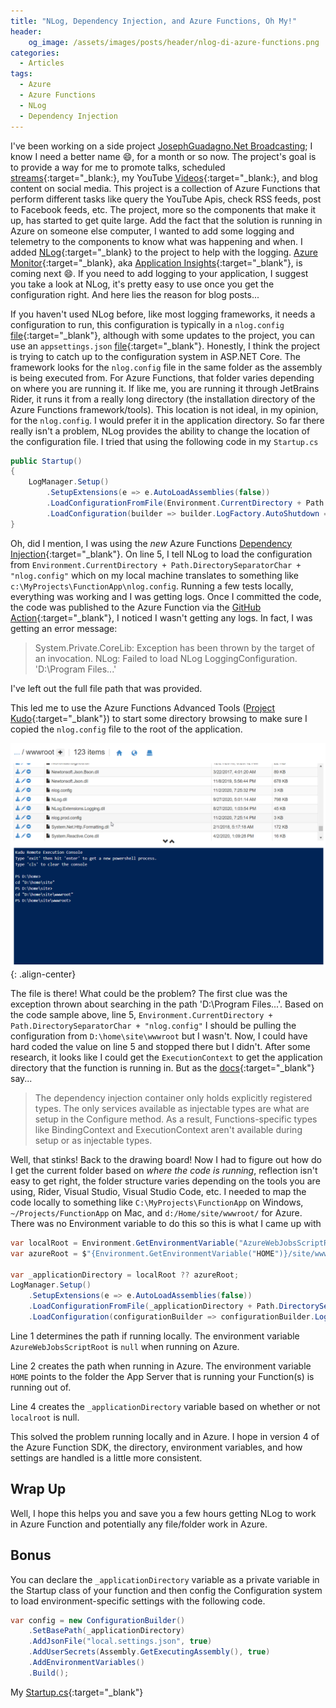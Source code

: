 ```yaml
---
title: "NLog, Dependency Injection, and Azure Functions, Oh My!"
header:
    og_image: /assets/images/posts/header/nlog-di-azure-functions.png
categories:
  - Articles
tags:
  - Azure
  - Azure Functions
  - NLog
  - Dependency Injection
---
```

I've been working on a side project [JosephGuadagno.Net Broadcasting](https://github.com/jguadagno/jjgnet-broadcast); I know I need a better name :smile:, for a month or so now. The project's goal is to provide a way for me to promote talks, scheduled [streams](https://jjg.me/stream){:target="_blank:}, my YouTube [Videos](https://jjg.me/youtube){:target="_blank:}, and blog content on social media.  This project is a collection of Azure Functions that perform different tasks like query the YouTube Apis, check RSS feeds, post to Facebook feeds, etc.  The project, more so the components that make it up, has started to get quite large. Add the fact that the solution is running in Azure on someone else computer, I wanted to add some logging and telemetry to the components to know what was happening and when. I added [NLog](https://nlog-project.org/){:target="_blank} to the project to help with the logging. [Azure Monitor](https://azure.microsoft.com/en-us/services/monitor/?WT.mc_id=AZ-MVP-4024623#product-overview){:target="_blank}, aka [Application Insights](https://docs.microsoft.com/en-us/azure/azure-monitor/app/app-insights-overview?WT.mc_id=AZ-MVP-4024623){:target="_blank"}, is coming next :smile:. If you need to add logging to your application, I suggest you take a look at NLog, it's pretty easy to use once you get the configuration right.  And here lies the reason for blog posts...

If you haven't used NLog before, like most logging frameworks, it needs a configuration to run, this configuration is typically in a `nlog.config` [file](https://github.com/NLog/NLog/wiki/Tutorial#configure-nlog-targets-for-output){:target="_blank"}, although with some updates to the project, you can use an `appsettings.json` [file](https://github.com/NLog/NLog.Extensions.Logging/wiki/NLog-configuration-with-appsettings.json){:target="_blank"}.  Honestly, I think the project is trying to catch up to the configuration system in ASP.NET Core. The framework looks for the `nlog.config` file in the same folder as the assembly is being executed from.  For Azure Functions, that folder varies depending on where you are running it.  If like me, you are running it through JetBrains Rider, it runs it from a really long directory (the installation directory of the Azure Functions framework/tools). This location is not ideal, in my opinion, for the `nlog.config`.  I would prefer it in the application directory.  So far there really isn't a problem, NLog provides the ability to change the location of the configuration file.  I tried that using the following code in my `Startup.cs`

```cs
public Startup()
{
    LogManager.Setup()
        .SetupExtensions(e => e.AutoLoadAssemblies(false))
        .LoadConfigurationFromFile(Environment.CurrentDirectory + Path.DirectorySeparatorChar + "nlog.config", optional: false)
        .LoadConfiguration(builder => builder.LogFactory.AutoShutdown = false);
}
```

Oh, did I mention, I was using the *new* Azure Functions [Dependency Injection](https://docs.microsoft.com/en-us/azure/azure-functions/functions-dotnet-dependency-injection?WT.mc_id=DOP-MVP-4024623){:target="_blank"}. On line 5, I tell NLog to load the configuration from `Environment.CurrentDirectory + Path.DirectorySeparatorChar + "nlog.config"` which on my local machine translates to something like `c:\MyProjects\FunctionApp\nlog.config`.  Running a few tests locally, everything was working and I was getting logs. Once I committed the code, the code was published to the Azure Function via the [GitHub Action](https://github.com/jguadagno/jjgnet-broadcast/blob/main/.github/workflows/publish-to-azure-function.yml){:target="_blank"}, I noticed I wasn't getting any logs.  In fact, I was getting an error message:

> System.Private.CoreLib: Exception has been thrown by the target of an invocation. NLog: Failed to load NLog LoggingConfiguration. 'D:\Program Files\...'

I've left out the full file path that was provided.

This led me to use the Azure Functions Advanced Tools ([Project Kudo](https://github.com/projectkudu/kudu){:target="_blank"}) to start some directory browsing to make sure I copied the `nlog.config` file to the root of the application.

![Folder List](/assets/images/posts/nlog-di-az-functions-folder-lists.png){: .align-center}

The file is there! What could be the problem? The first clue was the exception thrown about searching in the path 'D:\Program Files...\'. Based on the code sample above, line 5, `Environment.CurrentDirectory + Path.DirectorySeparatorChar + "nlog.config"` I should be pulling the configuration from `D:\home\site\wwwroot` but I wasn't.  Now, I could have hard coded the value on line 5 and stopped there but I didn't.  After some research, it looks like I could get the `ExecutionContext` to get the application directory that the function is running in. But as the [docs](https://docs.microsoft.com/en-us/azure/azure-functions/functions-dotnet-dependency-injection?WT.mc_id=AZ-MVP-4024623#caveats){:target="_blank"} say...

> The dependency injection container only holds explicitly registered types. The only services available as injectable types are what are setup in the Configure method. As a result, Functions-specific types like BindingContext and ExecutionContext aren't available during setup or as injectable types.

Well, that stinks! Back to the drawing board! Now I had to figure out how do I get the current folder based on *where the code is running*, reflection isn't easy to get right, the folder structure varies depending on the tools you are using, Rider, Visual Studio, Visual Studio Code, etc. I needed to map the code locally to something like `C:\MyProjects\FunctionApp` on Windows, `~/Projects/FunctionApp` on Mac, and `d:/Home/site/wwwroot/` for Azure.  There was no Environment variable to do this so this is what I came up with

```cs
var localRoot = Environment.GetEnvironmentVariable("AzureWebJobsScriptRoot");
var azureRoot = $"{Environment.GetEnvironmentVariable("HOME")}/site/wwwroot";

var _applicationDirectory = localRoot ?? azureRoot;
LogManager.Setup()
    .SetupExtensions(e => e.AutoLoadAssemblies(false))
    .LoadConfigurationFromFile(_applicationDirectory + Path.DirectorySeparatorChar + "nlog.config", optional: false)
    .LoadConfiguration(configurationBuilder => configurationBuilder.LogFactory.AutoShutdown = false);
```

Line 1 determines the path if running locally. The environment variable `AzureWebJobsScriptRoot` is `null` when running on Azure.

Line 2 creates the path when running in Azure.  The environment variable `HOME` points to the folder the App Server that is running your Function(s) is running out of.

Line 4 creates the `_applicationDirectory` variable based on whether or not `localroot` is null.

This solved the problem running locally and in Azure.  I hope in version 4 of the Azure Function SDK, the directory, environment variables, and how settings are handled is a little more consistent.

## Wrap Up

Well, I hope this helps you and save you a few hours getting NLog to work in Azure Function and potentially any file/folder work in Azure.

## Bonus

You can declare the `_applicationDirectory` variable as a private variable in the Startup class of your function and then config the Configuration system to load environment-specific settings with the following code.

```cs
var config = new ConfigurationBuilder()
    .SetBasePath(_applicationDirectory)
    .AddJsonFile("local.settings.json", true)
    .AddUserSecrets(Assembly.GetExecutingAssembly(), true)
    .AddEnvironmentVariables()
    .Build();
```

My [Startup.cs](https://github.com/jguadagno/jjgnet-broadcast/blob/main/src/JosephGuadagno.Broadcasting.Functions/Startup.cs){:target="_blank"}
